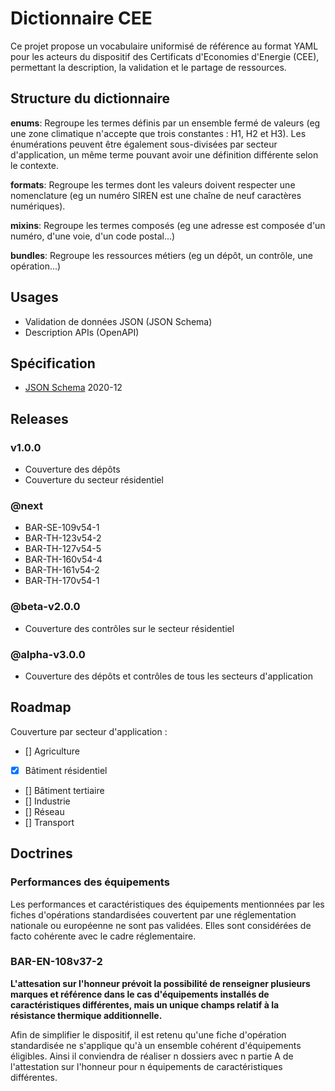 # Dictionnaire CEE

Ce projet propose un vocabulaire uniformisé de référence au format YAML pour les acteurs du dispositif des Certificats d'Economies d'Energie (CEE), permettant la description, la validation et le partage de ressources.

## Structure du dictionnaire

**enums**: Regroupe les termes définis par un ensemble fermé de valeurs (eg une zone climatique n'accepte que trois constantes : H1, H2 et H3). Les énumérations peuvent être également sous-divisées par secteur d'application, un même terme pouvant avoir une définition différente selon le contexte.

**formats**: Regroupe les termes dont les valeurs doivent respecter une nomenclature (eg un numéro SIREN est une chaîne de neuf caractères numériques).

**mixins**: Regroupe les termes composés (eg une adresse est composée d'un numéro, d'une voie, d'un code postal...)

**bundles**: Regroupe les ressources métiers (eg un dépôt, un contrôle, une opération...)

## Usages

- Validation de données JSON (JSON Schema)
- Description APIs (OpenAPI)

## Spécification

- [JSON Schema](https://json-schema.org/) 2020-12

## Releases

### v1.0.0

- Couverture des dépôts
- Couverture du secteur résidentiel

### @next

- BAR-SE-109v54-1
- BAR-TH-123v54-2
- BAR-TH-127v54-5
- BAR-TH-160v54-4
- BAR-TH-161v54-2
- BAR-TH-170v54-1

### @beta-v2.0.0

- Couverture des contrôles sur le secteur résidentiel

### @alpha-v3.0.0

- Couverture des dépôts et contrôles de tous les secteurs d'application

## Roadmap

Couverture par secteur d'application :

- [] Agriculture
- [x] Bâtiment résidentiel
- [] Bâtiment tertiaire
- [] Industrie
- [] Réseau
- [] Transport

## Doctrines

### Performances des équipements

Les performances et caractéristiques des équipements mentionnées par les fiches d'opérations standardisées couvertent par une réglementation nationale ou européenne ne sont pas validées. Elles sont considérées de facto cohérente avec le cadre réglementaire.

###  BAR-EN-108v37-2

**L'attesation sur l'honneur prévoit la possibilité de renseigner plusieurs marques et référence dans le cas d'équipements installés de caractéristiques différentes, mais un unique champs relatif à la résistance thermique additionnelle.**

Afin de simplifier le dispositif, il est retenu qu'une fiche d'opération standardisée ne s'applique qu'à un ensemble cohérent d'équipements éligibles. Ainsi il conviendra de réaliser n dossiers avec n partie A de l'attestation sur l'honneur pour n équipements de caractéristiques différentes.
